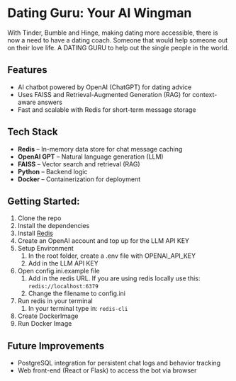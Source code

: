 # Dating Guru: Your AI Wingman

With Tinder, Bumble and Hinge, making dating more accessible, there is now a need to have a dating coach. Someone that would help someone out on their love life. A DATING GURU to help out the single people in the world.

## Features
- AI chatbot powered by OpenAI (ChatGPT) for dating advice
- Uses FAISS and Retrieval-Augmented Generation (RAG) for context-aware answers
- Fast and scalable with Redis for short-term message storage

## Tech Stack
- **Redis** – In-memory data store for chat message caching
- **OpenAI GPT** – Natural language generation (LLM)
- **FAISS** – Vector search and retrieval (RAG)
- **Python** – Backend logic
- **Docker** – Containerization for deployment


## Getting Started:
1. Clone the repo
2. Install the dependencies
3. Install [Redis](https://redis.io/docs/latest/operate/oss_and_stack/install/install-stack/homebrew/)
4. Create an OpenAI account and top up for the LLM API KEY
5. Setup Environment
    1. In the root folder, create a .env file with OPENAI_API_KEY
    2. Add in the LLM API KEY
6. Open config.ini.example file
    1. Add in the redis URL. If you are using redis locally use this: `redis://localhost:6379`
    2. Change the filename to config.ini
4. Run redis in your terminal
    1. In your terminal type in: `redis-cli`
5. Create DockerImage
6. Run Docker Image


## Future Improvements
- PostgreSQL integration for persistent chat logs and behavior tracking
- Web front-end (React or Flask) to access the bot via browser
